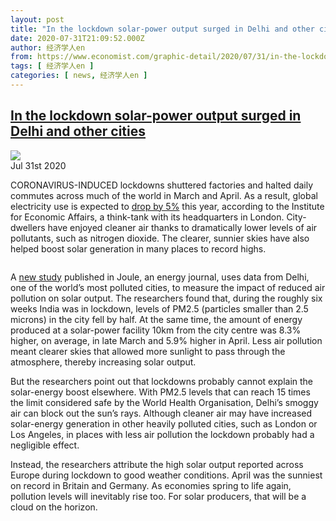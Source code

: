 ```yaml
---
layout: post
title: "In the lockdown solar-power output surged in Delhi and other cities"
date: 2020-07-31T21:09:52.000Z
author: 经济学人en
from: https://www.economist.com/graphic-detail/2020/07/31/in-the-lockdown-solar-power-output-surged-in-delhi-and-other-cities
tags: [ 经济学人en ]
categories: [ news, 经济学人en ]
---
```

<!--1596229792000-->
[In the lockdown solar-power output surged in Delhi and other cities](https://www.economist.com/graphic-detail/2020/07/31/in-the-lockdown-solar-power-output-surged-in-delhi-and-other-cities)
------

<div>
<img src="https://images.weserv.nl/?url=www.economist.com/sites/default/files/20200808_WOC027.png"/><div></div><aside ><div ><time itemscope="" itemType="http://schema.org/DateTime" dateTime="2020-07-31T00:00:00Z" >Jul 31st 2020</time><meta itemProp="author" content="The Economist"/></div></aside><p >CORONAVIRUS-INDUCED lockdowns shuttered factories and halted daily commutes across much of the world in March and April. As a result, global electricity use is expected to <a href="https://www.economist.comhttp://iea.org/reports/global-energy-review-2020">drop by 5%</a> this year, according to the Institute for Economic Affairs, a think-tank with its headquarters in London. City-dwellers have enjoyed cleaner air thanks to dramatically lower levels of air pollutants, such as nitrogen dioxide. The clearer, sunnier skies have also helped boost solar generation in many places to record highs.</p><div ><figure><div itemscope="" itemProp="image" itemType="https://schema.org/ImageObject" data-slim="1"><meta itemProp="url" content="https://www.economist.com/sites/default/files/20200808_WOC025.png"/><img src="https://images.weserv.nl/?url=www.economist.com/sites/default/files/20200808_WOC025.png"  sizes="(max-width: 320px) 300px, (max-width: 414px) 400px, (max-width: 600px) 640px, (max-width: 768px) 800px, (max-width: 960px) 1000px, (max-width: 1024px) 1200px" alt=""/></div></figure><p >A <a href="https://www.economist.comhttps://www.cell.com/joule/pdf/S2542-4351(20)30272-5.pdf?_returnURL=https%3A%2F%2Flinkinghub.elsevier.com%2Fretrieve%2Fpii%2FS2542435120302725%3Fshowall%3Dtrue">new study</a> published in Joule, an energy journal, uses data from Delhi, one of the world’s most polluted cities, to measure the impact of reduced air pollution on solar output. The researchers found that, during the roughly six weeks India was in lockdown, levels of PM2.5 (particles smaller than 2.5 microns) in the city fell by half. At the same time, the amount of energy produced at a solar-power facility 10km from the city centre was 8.3% higher, on average, in late March and 5.9% higher in April. Less air pollution meant clearer skies that allowed more sunlight to pass through the atmosphere, thereby increasing solar output.</p><p >But the researchers point out that lockdowns probably cannot explain the solar-energy boost elsewhere. With PM2.5 levels that can reach 15 times the limit considered safe by the World Health Organisation, Delhi’s smoggy air can block out the sun’s rays. Although cleaner air may have increased solar-energy generation in other heavily polluted cities, such as London or Los Angeles, in places with less air pollution the lockdown probably had a negligible effect.</p><p >Instead, the researchers attribute the high solar output reported across Europe during lockdown to good weather conditions. April was the sunniest on record in Britain and Germany. As economies spring to life again, pollution levels will inevitably rise too. For solar producers, that will be a cloud on the horizon.</p></div>
</div>
